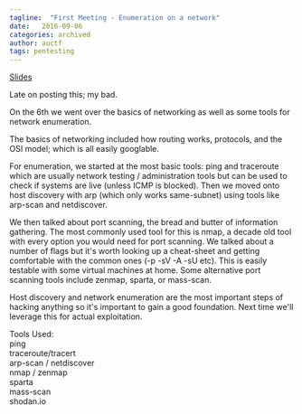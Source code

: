 ```yaml
---
tagline:  "First Meeting - Enumeration on a network"
date:   2016-09-06
categories: archived
author: auctf
tags: pentesting
---
```


[Slides](/assets/powerpoints/Enumeration-Presentation2.pptx)

Late on posting this; my bad.  

On the 6th we went over the basics of networking as well as some tools for network enumeration.  

The basics of networking included how routing works, protocols, and the OSI model; which is all easily googlable.  

For enumeration, we started at the most basic tools: ping and traceroute which are usually network testing / administration tools but can be used to check if systems are live (unless ICMP is blocked). Then we moved onto host discovery with arp (which only works same-subnet) using tools like arp-scan and netdiscover.   

We then talked about port scanning, the bread and butter of information gathering. The most commonly used tool for this is nmap, a decade old tool with every option you would need for port scanning. We talked about a number of flags but it's worth looking up a cheat-sheet and getting comfortable with the common ones (-p -sV -A -sU etc). This is easily testable with some virtual machines at home. Some alternative port scanning tools include zenmap, sparta, or mass-scan.  

Host discovery and network enumeration are the most important steps of hacking anything so it's important to gain a good foundation. Next time we'll leverage this for actual exploitation.  


Tools Used:  
ping  
traceroute/tracert  
arp-scan / netdiscover  
nmap / zenmap  
sparta  
mass-scan  
shodan.io